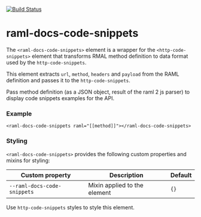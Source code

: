 [![Build Status](https://travis-ci.org/advanced-rest-client/raml-docs-code-snippets.svg?branch=master)](https://travis-ci.org/advanced-rest-client/raml-docs-code-snippets)  

# raml-docs-code-snippets

The `<raml-docs-code-snippets>` element is a wrapper for the
`<http-code-snippets>` element that transforms RMAL method definition to
data format used by the `http-code-snippets`.

This element extracts `url`, `method`, `headers` and `payload` from the RAML
definition and passes it to the `http-code-snippets`.

Pass method definition (as a JSON object, result of the raml 2 js parser) to
display code snippets examples for the API.

### Example
```
<raml-docs-code-snippets raml="[[method]]"></raml-docs-code-snippets>
```

### Styling
`<raml-docs-code-snippets>` provides the following custom properties and mixins for styling:

Custom property | Description | Default
----------------|-------------|----------
`--raml-docs-code-snippets` | Mixin applied to the element | `{}`

Use `http-code-snippets` styles to style this element.

